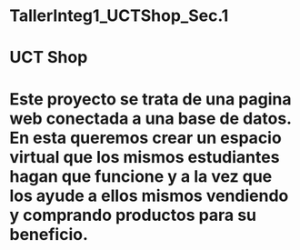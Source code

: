 # TallerInteg1_UCTShop_Sec.1
# UCT Shop 
# Este proyecto se trata de una pagina web conectada a una base de datos.  En esta queremos crear un espacio virtual que los mismos estudiantes hagan que funcione y a la vez que los ayude a ellos mismos vendiendo y comprando productos para su beneficio.
